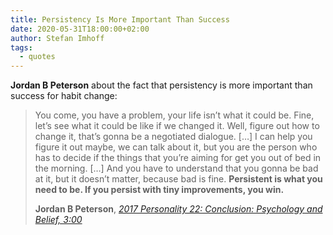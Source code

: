 ```yaml
---
title: Persistency Is More Important Than Success
date: 2020-05-31T18:00:00+02:00
author: Stefan Imhoff
tags:
  - quotes
---
```


**Jordan B Peterson** about the fact that persistency is more important than success for habit change:

> You come, you have a problem, your life isn’t what it could be. Fine, let’s see what it could be like if we changed it. Well, figure out how to change it, that’s gonna be a negotiated dialogue. […] I can help you figure it out maybe, we can talk about it, but you are the person who has to decide if the things that you’re aiming for get you out of bed in the morning. […] And you have to understand that you gonna be bad at it, but it doesn’t matter, because bad is fine. **Persistent is what you need to be. If you persist with tiny improvements, you win.**
>
> **Jordan B Peterson**, _[2017 Personality 22: Conclusion: Psychology and Belief, 3:00](https://youtu.be/J9j-bVDrGdI)_
